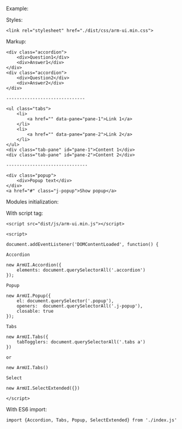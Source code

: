 Example:

Styles:  
    
    <link rel="stylesheet" href="./dist/css/arm-ui.min.css">
    
Markup:

    <div class="accordion">
        <div>Question1</div>
        <div>Answer1</div>
    </div>
    <div class="accordion">
        <div>Question2</div>
        <div>Answer2</div>
    </div>    
    
    ------------------------------    
        
    <ul class="tabs">
        <li>
            <a href="" data-pane="pane-1">Link 1</a>
        </li>
        <li>
            <a href="" data-pane="pane-2">Link 2</a>
        </li>
    </ul>
    <div class="tab-pane" id="pane-1">Content 1</div>
    <div class="tab-pane" id="pane-2">Content 2</div>   
    
    -------------------------------       
        
    <div class="popup">
        <div>Popup text</div>
    </div>
    <a href="#" class="j-popup">Show popup</a>

Modules initialization:

  With script tag:
    
    <script src="dist/js/arm-ui.min.js"></script>
      
    <script>    
        
    document.addEventListener('DOMContentLoaded', function() {
            
    Accordion   
        
    new ArmUI.Accordion({
        elements: document.querySelectorAll('.accordion')
    });
        
    Popup
        
    new ArmUI.Popup({
        el: document.querySelector('.popup'),
        openers:  document.querySelectorAll('.j-popup'),
        closable: true
    });
        
    Tabs    
        
    new ArmUI.Tabs({
        tabTogglers: document.querySelectorAll('.tabs a')
    })
        
    or
        
    new ArmUI.Tabs()
       
    Select    
        
    new ArmUI.SelectExtended({})    
           
    </script>
    
    
With ES6 import:    

    import {Accordion, Tabs, Popup, SelectExtended} from './index.js'    

       
      
    
    
